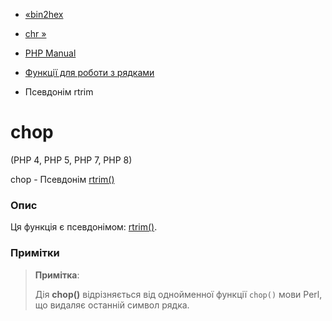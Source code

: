 - [«bin2hex](function.bin2hex.md)
- [chr »](function.chr.md)

- [PHP Manual](index.md)
- [Функції для роботи з рядками](ref.strings.md)
- Псевдонім rtrim

# chop

(PHP 4, PHP 5, PHP 7, PHP 8)

chop - Псевдонім [rtrim()](function.rtrim.md)

### Опис

Ця функція є псевдонімом: [rtrim()](function.rtrim.md).

### Примітки

> **Примітка**:
>
> Дія **chop()** відрізняється від однойменної функції `chop()` мови
> Perl, що видаляє останній символ рядка.
